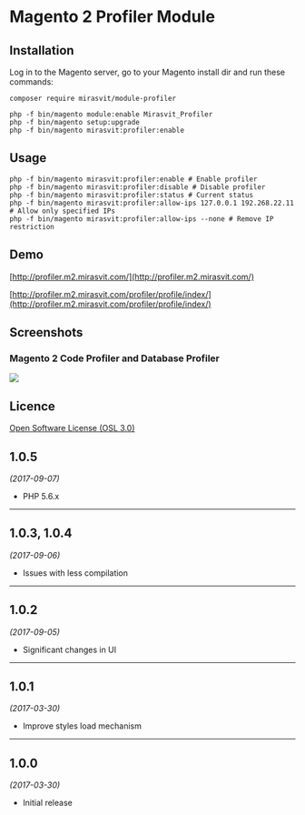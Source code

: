 # Magento 2 Profiler Module #

## Installation

Log in to the Magento server, go to your Magento install dir and run these commands:
```
composer require mirasvit/module-profiler

php -f bin/magento module:enable Mirasvit_Profiler
php -f bin/magento setup:upgrade
php -f bin/magento mirasvit:profiler:enable
```

## Usage

```
php -f bin/magento mirasvit:profiler:enable # Enable profiler
php -f bin/magento mirasvit:profiler:disable # Disable profiler
php -f bin/magento mirasvit:profiler:status # Current status
php -f bin/magento mirasvit:profiler:allow-ips 127.0.0.1 192.268.22.11 # Allow only specified IPs
php -f bin/magento mirasvit:profiler:allow-ips --none # Remove IP restriction
```

## Demo
[http://profiler.m2.mirasvit.com/](http://profiler.m2.mirasvit.com/)

[http://profiler.m2.mirasvit.com/profiler/profile/index/](http://profiler.m2.mirasvit.com/profiler/profile/index/)

## Screenshots
### Magento 2 Code Profiler and Database Profiler
![](http://mirasvit.com/media/profiler/v2.png)


## Licence
[Open Software License (OSL 3.0)](http://opensource.org/licenses/osl-3.0.php)

## 1.0.5
*(2017-09-07)* 

* PHP 5.6.x

---

## 1.0.3, 1.0.4
*(2017-09-06)* 

* Issues with less compilation

---

## 1.0.2
*(2017-09-05)* 

* Significant changes in UI

---

## 1.0.1
*(2017-03-30)* 

* Improve styles load mechanism

---

## 1.0.0
*(2017-03-30)* 

* Initial release
